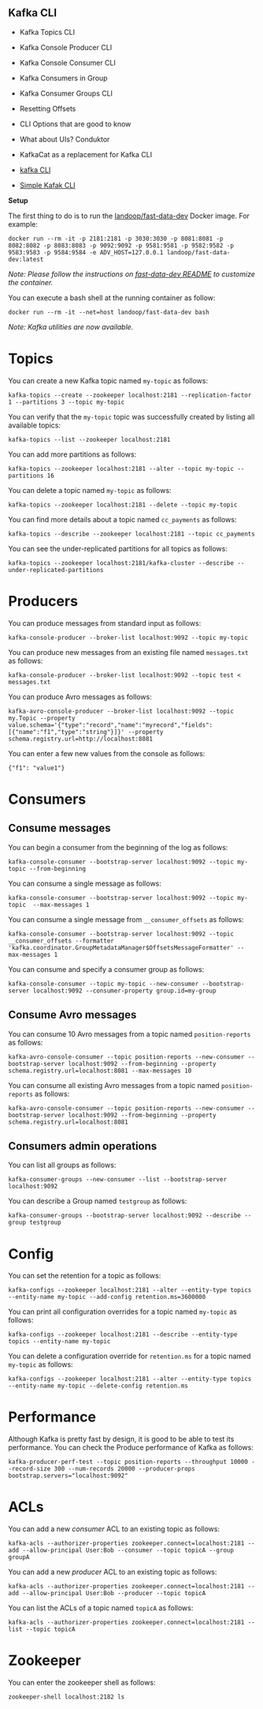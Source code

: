 

## Kafka CLI 

 - Kafka Topics CLI
 - Kafka Console Producer CLI
 - Kafka Console Consumer CLI
 - Kafka Consumers in Group
 - Kafka Consumer Groups CLI
 - Resetting Offsets
 - CLI Options that are good to know
 - What about UIs? Conduktor
 - KafkaCat as a replacement for Kafka CLI


- [kafka CLI](https://medium.com/@TimvanBaarsen/apache-kafka-cli-commands-cheat-sheet-a6f06eac01b#f574)
- [Simple Kafak CLI](https://ronnieroller.com/kafka/cheat-sheet)

**Setup**

The first thing to do is to run the [landoop/fast-data-dev](https://github.com/Landoop/fast-data-dev) Docker image. For example: 

```
docker run --rm -it -p 2181:2181 -p 3030:3030 -p 8081:8081 -p 8082:8082 -p 8083:8083 -p 9092:9092 -p 9581:9581 -p 9582:9582 -p 9583:9583 -p 9584:9584 -e ADV_HOST=127.0.0.1 landoop/fast-data-dev:latest
```
_Note: Please follow the instructions on [fast-data-dev README](https://github.com/Landoop/fast-data-dev) to customize the container._

You can execute a bash shell at the running container as follow: 

```
docker run --rm -it --net=host landoop/fast-data-dev bash
```

_Note: Kafka utilities are now available._

# Topics

You can create a new Kafka topic named `my-topic` as follows:

```
kafka-topics --create --zookeeper localhost:2181 --replication-factor 1 --partitions 3 --topic my-topic
```

You can verify that the `my-topic` topic was successfully created by listing all available topics:

```
kafka-topics --list --zookeeper localhost:2181
```

You can add more partitions as follows:

```
kafka-topics --zookeeper localhost:2181 --alter --topic my-topic --partitions 16
```

You can delete a topic named `my-topic` as follows:

```
kafka-topics --zookeeper localhost:2181 --delete --topic my-topic
```

You can find more details about a topic named `cc_payments` as follows:

```
kafka-topics --describe --zookeeper localhost:2181 --topic cc_payments
```

You can see the under-replicated partitions for all topics as follows:

```
kafka-topics --zookeeper localhost:2181/kafka-cluster --describe --under-replicated-partitions
```

# Producers

You can produce messages from standard input as follows:

```
kafka-console-producer --broker-list localhost:9092 --topic my-topic
```

You can produce new messages from an existing file named `messages.txt` as follows:

```
kafka-console-producer --broker-list localhost:9092 --topic test < messages.txt
```

You can produce Avro messages as follows:

```
kafka-avro-console-producer --broker-list localhost:9092 --topic my.Topic --property value.schema='{"type":"record","name":"myrecord","fields":[{"name":"f1","type":"string"}]}' --property schema.registry.url=http://localhost:8081
```

You can enter a few new values from the console as follows:

```
{"f1": "value1"}
```

# Consumers

## Consume messages

You can begin a consumer from the beginning of the log as follows:

```
kafka-console-consumer --bootstrap-server localhost:9092 --topic my-topic --from-beginning
```

You can consume a single message as follows:

```
kafka-console-consumer --bootstrap-server localhost:9092 --topic my-topic  --max-messages 1
```

You can consume a single message from `__consumer_offsets` as follows:

```
kafka-console-consumer --bootstrap-server localhost:9092 --topic __consumer_offsets --formatter 'kafka.coordinator.GroupMetadataManager$OffsetsMessageFormatter' --max-messages 1
```

You can consume and specify a consumer group as follows:

```
kafka-console-consumer --topic my-topic --new-consumer --bootstrap-server localhost:9092 --consumer-property group.id=my-group
```

## Consume Avro messages

You can consume 10 Avro messages from a topic named `position-reports` as follows:

```
kafka-avro-console-consumer --topic position-reports --new-consumer --bootstrap-server localhost:9092 --from-beginning --property schema.registry.url=localhost:8081 --max-messages 10
```

You can consume all existing Avro messages from a topic named `position-reports` as follows:

```
kafka-avro-console-consumer --topic position-reports --new-consumer --bootstrap-server localhost:9092 --from-beginning --property schema.registry.url=localhost:8081
```

## Consumers admin operations

You can list all groups as follows:

```
kafka-consumer-groups --new-consumer --list --bootstrap-server localhost:9092
```

You can describe a Group named `testgroup` as follows:

```
kafka-consumer-groups --bootstrap-server localhost:9092 --describe --group testgroup
```

# Config

You can set the retention for a topic as follows:

```
kafka-configs --zookeeper localhost:2181 --alter --entity-type topics --entity-name my-topic --add-config retention.ms=3600000
``` 

You can print all configuration overrides for a topic named `my-topic` as follows:

```
kafka-configs --zookeeper localhost:2181 --describe --entity-type topics --entity-name my-topic
```

You can delete a configuration override for `retention.ms` for a topic named `my-topic` as follows:

```
kafka-configs --zookeeper localhost:2181 --alter --entity-type topics --entity-name my-topic --delete-config retention.ms 
```

# Performance

Although Kafka is pretty fast by design, it is good to be able to test its performance.
You can check the Produce performance of Kafka as follows:


```
kafka-producer-perf-test --topic position-reports --throughput 10000 --record-size 300 --num-records 20000 --producer-props bootstrap.servers="localhost:9092"
```

# ACLs

You can add a new *consumer* ACL to an existing topic as follows:

```
kafka-acls --authorizer-properties zookeeper.connect=localhost:2181 --add --allow-principal User:Bob --consumer --topic topicA --group groupA
```

You can add a new *producer* ACL to an existing topic as follows:

```
kafka-acls --authorizer-properties zookeeper.connect=localhost:2181 --add --allow-principal User:Bob --producer --topic topicA
```

You can list the ACLs of a topic named `topicA` as follows:

```
kafka-acls --authorizer-properties zookeeper.connect=localhost:2181 --list --topic topicA
```

# Zookeeper 

You can enter the zookeeper shell as follows:

```
zookeeper-shell localhost:2182 ls 
```

